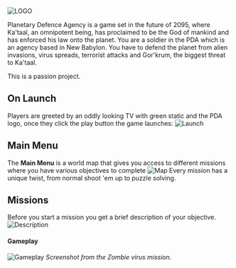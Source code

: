 ![LOGO](https://user-images.githubusercontent.com/47458826/182373045-3e983132-ef7a-4d94-aefb-ca8c600dd9d9.png)

Planetary Defence Agency is a game set in the future of 2095, where Ka'taal, an omnipotent being, has proclaimed to be the God of mankind and has enforced his law onto the planet. You are a soldier in the PDA which is an agency based in New Babylon. You have to defend the planet from alien invasions, virus spreads, terrorist attacks and Gor'krum, the biggest threat to Ka'taal.

This is a passion project.

## On Launch
Players are greeted by an oddly looking TV with green static and the PDA logo, once they click the play button the game launches:
![Launch](https://user-images.githubusercontent.com/47458826/167254744-33837483-b18f-447b-b3ab-093d25ceb4f7.png)


## Main Menu
The **Main Menu** is a world map that gives you access to different missions where you have various objectives to complete
![Map](https://user-images.githubusercontent.com/47458826/167254780-8aa84e7b-d435-4a6e-bb0f-54157f6ae90d.png)
Every mission has a unique twist, from normal shoot 'em up to puzzle solving.

## Missions
Before you start a mission you get a brief description of your objective.
![Description](https://user-images.githubusercontent.com/47458826/167254829-801bbee9-561a-43f6-8a69-fe0cc162e9d8.png)
#### Gameplay 
![Gameplay](https://user-images.githubusercontent.com/47458826/167254843-6b07dca6-56f5-4969-b998-26f768edabb1.png)
*Screenshot from the Zombie virus mission.*

